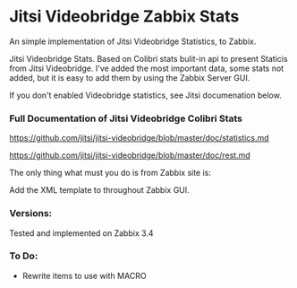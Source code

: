 # Jitsi Videobridge Zabbix Stats
An simple implementation of Jitsi Videobridge Statistics, to Zabbix. 

Jitsi Videobridge Stats. Based on Colibri stats bulit-in api to present Staticis from Jitsi Videobridge. I've added the most important data, some stats not added, but it is easy to add them by using the Zabbix Server GUI. 

If you don't enabled Videobridge statistics, see Jitsi documenation below.

### Full Documentation of Jitsi Videobridge Colibri Stats

https://github.com/jitsi/jitsi-videobridge/blob/master/doc/statistics.md

https://github.com/jitsi/jitsi-videobridge/blob/master/doc/rest.md


The only thing what must you do is from Zabbix site is:

Add the XML template to throughout Zabbix GUI.

### Versions:

Tested and implemented on Zabbix 3.4


### To Do:

* Rewrite items to use with MACRO
